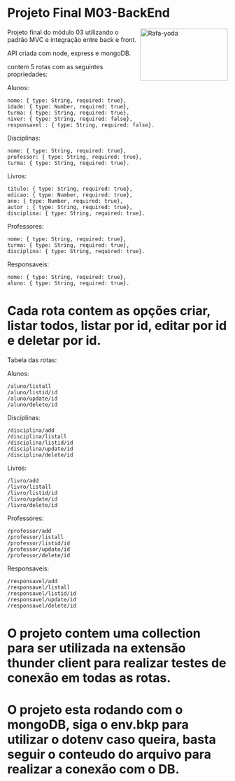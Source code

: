 # Projeto Final M03-BackEnd

<div>
    <img align="right" alt="Rafa-yoda" height="120" width="200" src="https://developers.giphy.com/branch/master/static/api-512d36c09662682717108a38bbb5c57d.gif">
</div>
Projeto final do módulo 03 utilizando o padrão MVC e integração entre back e front.

API criada com node, express e mongoDB.

contem 5 rotas com as seguintes propriedades:

Alunos:

    nome: { type: String, required: true},
    idade: { type: Number, required: true},    
    turma: { type: String, required: true},
    niver: { type: String, required: false},
    responsavel : { type: String, required: false}.

Disciplinas:

    nome: { type: String, required: true},
    professor: { type: String, required: true},
    turma: { type: String, required: true}.

Livros:

    titulo: { type: String, required: true},
    edicao: { type: Number, required: true},
    ano: { type: Number, required: true},
    autor : { type: String, required: true},
    disciplina: { type: String, required: true}.

Professores:

    nome: { type: String, required: true},
    turma: { type: String, required: true},
    disciplina: { type: String, required: true}.
    
Responsaveis:

    nome: { type: String, required: true},
    aluno: { type: String, required: true}.


# Cada rota contem as opções criar, listar todos, listar por id, editar por id e deletar por id.

Tabela das rotas:

Alunos:

    /aluno/listall
    /aluno/listid/id
    /aluno/update/id
    /aluno/delete/id

Disciplinas:

    /disciplina/add
    /disciplina/listall
    /disciplina/listid/id
    /disciplina/update/id
    /disciplina/delete/id


Livros:

    /livro/add
    /livro/listall
    /livro/listid/id
    /livro/update/id
    /livro/delete/id
    
Professores:
    
    /professor/add
    /professor/listall
    /professor/listid/id
    /professor/update/id
    /professor/delete/id
    
Responsaveis:

    /responsavel/add
    /responsavel/listall
    /responsavel/listid/id
    /responsavel/update/id
    /responsavel/delete/id
    
    
# O projeto contem uma collection para ser utilizada na extensão thunder client para realizar testes de conexão em todas as rotas.

# O projeto esta rodando com o mongoDB, siga o env.bkp para utilizar o dotenv caso queira, basta seguir o conteudo do arquivo para realizar a conexão com o DB.
